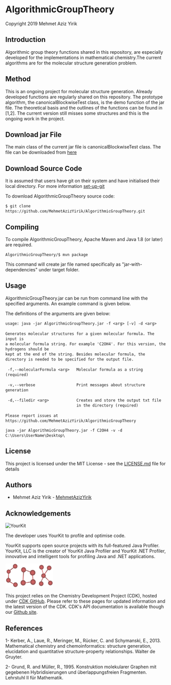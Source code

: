 # AlgorithmicGroupTheory

Copyright 2019 Mehmet Aziz Yirik

## Introduction

Algorithmic group theory functions shared in this repository, are especially developed for the implementations in mathematical chemistry.The current algorithms are for the molecular structure generation problem.

## Method

This is an ongoing project for molecular structure generation. Already developed functions are regularly shared on this repository. The prototype algorithm, the canonicalBlockwiseTest class, is the demo function of the jar file. The theoretical basis and the outlines of the functions can be found in [1,2]. The current version still misses some structures and this is the ongoing work in the project. 

## Download jar File

The main class of the current jar file is canonicalBlockwiseTest class. The file can be downloaded from [here](https://github.com/MehmetAzizYirik/AlgorithmicGroupTheory/blob/master/canonicalBlockwiseTest.jar)

## Download Source Code

It is assumed that users have git on their system and have initialised their local directory. For more information [set-up-git](https://help.github.com/articles/set-up-git/ )

To download AlgorithmicGroupTheory source code:

```
$ git clone https://github.com/MehmetAzizYirik/AlgorithmicGroupTheory.git
```
## Compiling

To compile AlgorithmicGroupTheory, Apache Maven and Java 1.8 (or later) are required.
```
AlgorithmicGroupTheory/$ mvn package
```
This command will create jar file named specifically as "jar-with-dependencies" under target folder.

## Usage

AlgorithmicGroupTheory.jar can be run from command line with the specified arguments. An example command is given below.

The definitions of the arguments are given below:

```
usage: java -jar AlgorithmicGroupTheory.jar -f <arg> [-v] -d <arg>

Generates molecular structures for a given molecular formula. The input is 
a molecular formula string. For example 'C2OH4'. For this version, the hydrogens should be
kept at the end of the string. Besides molecular formula, the
directory is needed to be specified for the output file.

 -f,--molecularFormula <arg>   Molecular formula as a string (required)
 
 -v,--verbose                  Print messages about structure generation
 
 -d,--filedir <arg>            Creates and store the output txt file 
                               in the directory (required)

Please report issues at https://github.com/MehmetAzizYirik/AlgorithmicGroupTheory
```

```
java -jar AlgorithmicGroupTheory.jar -f C2OH4 -v -d C:\Users\UserName\Desktop\
```

## License
This project is licensed under the MIT License - see the [LICENSE.md](https://github.com/MehmetAzizYirik/AlgorithmicGroupTheory/blob/master/LICENSE) file for details

## Authors

 - Mehmet Aziz Yirik - [MehmetAzizYirik](https://github.com/MehmetAzizYirik)
 
## Acknowledgements
![YourKit](https://camo.githubusercontent.com/97fa03cac759a772255b93c64ab1c9f76a103681/68747470733a2f2f7777772e796f75726b69742e636f6d2f696d616765732f796b6c6f676f2e706e67)

The developer uses YourKit to profile and optimise code.

YourKit supports open source projects with its full-featured Java Profiler. YourKit, LLC is the creator of YourKit Java Profiler and YourKit .NET Profiler, innovative and intelligent tools for profiling Java and .NET applications.

![cdk](https://github.com/MehmetAzizYirik/HMD/blob/master/cdk.png)

This project relies on the Chemistry Development Project (CDK), hosted under [CDK GitHub](http://cdk.github.io/). Please refer to these pages for updated information and the latest version of the CDK. CDK's API documentation is available though our [Github site](http://cdk.github.io/cdk/).

## References

1- Kerber, A., Laue, R., Meringer, M., Rücker, C. and Schymanski, E., 2013. Mathematical chemistry and chemoinformatics: structure generation, elucidation and quantitative structure-property relationships. Walter de Gruyter.

2- Grund, R. and Müller, R., 1995. Konstruktion molekularer Graphen mit gegebenen Hybridisierungen und überlappungsfreien Fragmenten. Lehrstuhl II für Mathematik.

